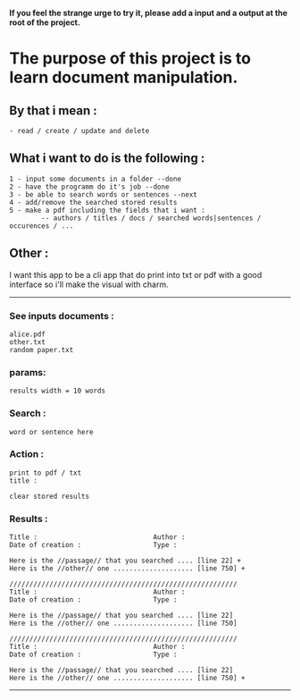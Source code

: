 **If you feel the strange urge to try it, please add a input and a output at the root of the project.**



# The purpose of this project is to learn document manipulation.

## By that i mean :
    - read / create / update and delete

## What i want to do is the following :
    1 - input some documents in a folder --done
    2 - have the programm do it's job --done
    3 - be able to search words or sentences --next 
    4 - add/remove the searched stored results
    5 - make a pdf including the fields that i want :
            -- authors / titles / docs / searched words|sentences / occurences / ...

## Other :
I want this app to be a cli app that do print into txt or pdf with a good interface so i'll make the visual with charm.


----------------------------------------------------------

### See inputs documents :  
    alice.pdf
    other.txt
    random paper.txt

### params:
    results width = 10 words

### Search :
    word or sentence here

### Action : 
    print to pdf / txt
    title :

    clear stored results

### Results :

    Title :                             Author :
    Date of creation :                  Type :

    Here is the //passage// that you searched .... [line 22] +
    Here is the //other// one .................... [line 750] +

    /////////////////////////////////////////////////////////
    Title :                             Author :
    Date of creation :                  Type :

    Here is the //passage// that you searched .... [line 22]
    Here is the //other// one .................... [line 750]

    /////////////////////////////////////////////////////////
    Title :                             Author :
    Date of creation :                  Type :

    Here is the //passage// that you searched .... [line 22]
    Here is the //other// one .................... [line 750] +

----------------------------------------------------------